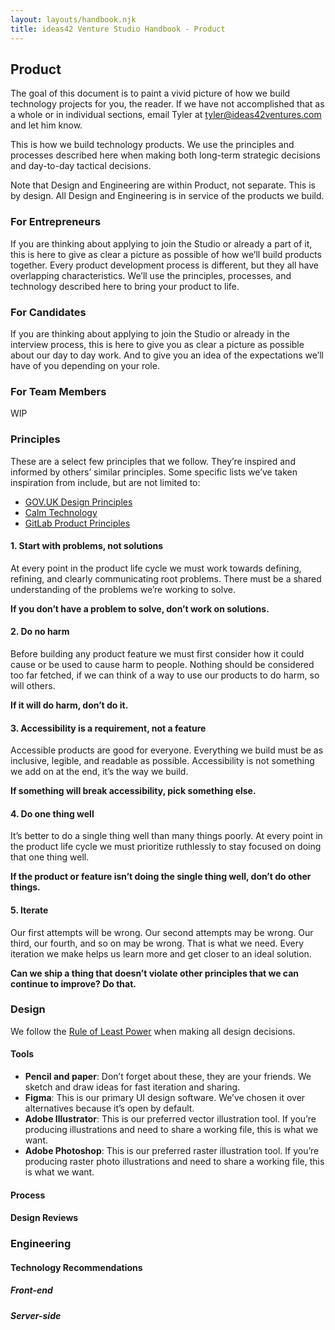 ```yaml
---
layout: layouts/handbook.njk
title: ideas42 Venture Studio Handbook - Product
---
```


## Product

The goal of this document is to paint a vivid picture of how we build technology projects for you, the reader. If we have not accomplished that as a whole or in individual sections, email Tyler at [tyler@ideas42ventures.com](mailto:tyler@ideas42ventures.com) and let him know.

This is how we build technology products. We use the principles and processes described here when making both long-term strategic decisions and day-to-day tactical decisions.

Note that Design and Engineering are within Product, not separate. This is by design. All Design and Engineering is in service of the products we build.

### For Entrepreneurs

If you are thinking about applying to join the Studio or already a part of it, this is here to give as clear a picture as possible of how we’ll build products together. Every product development process is different, but they all have overlapping characteristics. We’ll use the principles, processes, and technology described here to bring your product to life.

### For Candidates

If you are thinking about applying to join the Studio or already in the interview process, this is here to give you as clear a picture as possible about our day to day work. And to give you an idea of the expectations we’ll have of you depending on your role.

### For Team Members

WIP

### Principles

These are a select few principles that we follow. They’re inspired and informed by others’ similar principles. Some specific lists we’ve taken inspiration from include, but are not limited to:

- [GOV.UK Design Principles](https://www.gov.uk/guidance/government-design-principles)
- [Calm Technology](https://calmtech.com)
- [GitLab Product Principles](https://about.gitlab.com/handbook/product/product-principles/#our-product-principles)

#### 1. Start with problems, not solutions

At every point in the product life cycle we must work towards defining, refining, and clearly communicating root problems. There must be a shared understanding of the problems we’re working to solve.

**If you don’t have a problem to solve, don’t work on solutions.**

#### 2. Do no harm

Before building any product feature we must first consider how it could cause or be used to cause harm to people. Nothing should be considered too far fetched, if we can think of a way to use our products to do harm, so will others.

**If it will do harm, don’t do it.**

#### 3. Accessibility is a requirement, not a feature

Accessible products are good for everyone. Everything we build must be as inclusive, legible, and readable as possible. Accessibility is not something we add on at the end, it’s the way we build.

**If something will break accessibility, pick something else.**

#### 4. Do one thing well

It’s better to do a single thing well than many things poorly. At every point in the product life cycle we must prioritize ruthlessly to stay focused on doing that one thing well.

**If the product or feature isn’t doing the single thing well, don’t do other things.**

#### 5. Iterate

Our first attempts will be wrong. Our second attempts may be wrong. Our third, our fourth, and so on may be wrong. That is what we need. Every iteration we make helps us learn more and get closer to an ideal solution.

**Can we ship a thing that doesn’t violate other principles that we can continue to improve? Do that.**

### Design

We follow the [Rule of Least Power](https://www.w3.org/2001/tag/doc/leastPower.html) when making all design decisions.

#### Tools

- **Pencil and paper**: Don’t forget about these, they are your friends. We sketch and draw ideas for fast iteration and sharing.
- **Figma**: This is our primary UI design software. We’ve chosen it over alternatives because it’s open by default.
- **Adobe Illustrator**: This is our preferred vector illustration tool. If you’re producing illustrations and need to share a working file, this is what we want.
- **Adobe Photoshop**: This is our preferred raster illustration tool. If you’re producing raster photo illustrations and need to share a working file, this is what we want.

#### Process

#### Design Reviews

### Engineering

#### Technology Recommendations

##### Front-end

##### Server-side
